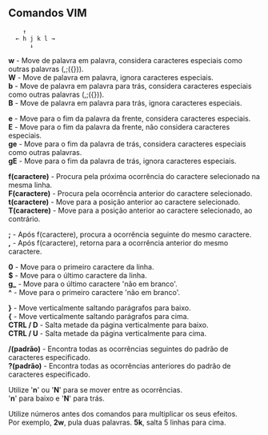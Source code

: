 ## Comandos VIM 

        ↑
      ← h j k l →
          ↓

**w** - Move de palavra em palavra, considera caracteres especiais como outras palavras (,;({})).<br>
**W** - Move de palavra em palavra, ignora caracteres especiais.<br>
**b** - Move de palavra em palavra para trás, considera caracteres especiais como outras palavras (,;({})).<br>
**B** - Move de palavra em palavra para trás, ignora caracteres especiais.<br>

**e** - Move para o fim da palavra da frente, considera caracteres especiais.<br>
**E** - Move para o fim da palavra da frente, não considera caracteres especiais.<br>
**ge** - Move para o fim da palavra de trás, considera caracteres especiais como outras palavras.<br>
**gE** - Move para o fim da palavra de trás, ignora caracteres especiais.<br>

**f(caractere)** - Procura pela próxima ocorrência do caractere selecionado na mesma linha.<br>
**F(caractere)** - Procura pela ocorrência anterior do caractere selecionado.<br>
**t(caractere)** - Move para a posição anterior ao caractere selecionado.<br>
**T(caractere)** - Move para a posição anterior ao caractere selecionado, ao contrário.<br>

**;** - Após f(caractere), procura a ocorrência seguinte do mesmo caractere.<br>
**,** - Após f(caractere), retorna para a ocorrência anterior do mesmo caractere.<br>

**0** - Move para o primeiro caractere da linha.<br>
**$** - Move para o último caractere da linha.<br>
**g_** - Move para o último caractere 'não em branco'.<br>
**^** - Move para o primeiro caractere 'não em branco'.<br>

**}** - Move verticalmente saltando parágrafos para baixo.<br>
**{** - Move verticalmente saltando parágrafos para cima.<br>
**CTRL / D** - Salta metade da página verticalmente para baixo.<br>
**CTRL / U** - Salta metade da página verticalmente para cima.<br>

**/(padrão)** - Encontra todas as ocorrências seguintes do padrão de caracteres especificado.<br>
**?(padrão)** - Encontra todas as ocorrências anteriores do padrão de caracteres especificado.<br>

Utilize '**n**' ou '**N**' para se mover entre as ocorrências.<br>
'**n**' para baixo e '**N**' para trás.<br>

Utilize números antes dos comandos para multiplicar os seus efeitos.<br>
Por exemplo, **2w**, pula duas palavras. **5k**, salta 5 linhas para cima.<br>



